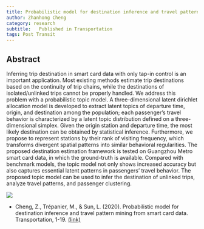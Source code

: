 ```yaml
---
title: Probabilistic model for destination inference and travel pattern mining from smart card data
author: Zhanhong Cheng
category: research
subtitle:  	Published in Transportation
tags: Post Transit
---
```


## Abstract
Inferring trip destination in smart card data with only tap-in control is an important application. Most existing methods estimate trip destinations based on the continuity of trip chains, while the destinations of isolated/unlinked trips cannot be properly handled. We address this problem with a probabilistic topic model. A three-dimensional latent dirichlet allocation model is developed to extract latent topics of departure time, origin, and destination among the population; each passenger’s travel behavior is characterized by a latent topic distribution defined on a three-dimensional simplex. Given the origin station and departure time, the most likely destination can be obtained by statistical inference. Furthermore, we propose to represent stations by their rank of visiting frequency, which transforms divergent spatial patterns into similar behavioral regularities. The proposed destination estimation framework is tested on Guangzhou Metro smart card data, in which the ground-truth is available. Compared with benchmark models, the topic model not only shows increased accuracy but also captures essential latent patterns in passengers’ travel behavior. The proposed topic model can be used to infer the destination of unlinked trips, analyze travel patterns, and passenger clustering.

![](https://smart-transport.github.io/img/projects/Destination_inference.png)

- Cheng, Z., Trépanier, M., & Sun, L. (2020). Probabilistic model for destination inference and travel pattern mining from smart card data. Transportation, 1-19. [(link)](https://doi.org/10.1007/s11116-020-10120-0)



